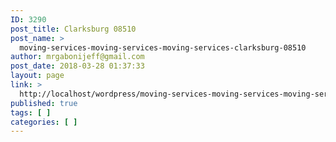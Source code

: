 ```yaml
---
ID: 3290
post_title: Clarksburg 08510
post_name: >
  moving-services-moving-services-moving-services-clarksburg-08510
author: mrgabonijeff@gmail.com
post_date: 2018-03-28 01:37:33
layout: page
link: >
  http://localhost/wordpress/moving-services-moving-services-moving-services-clarksburg-08510/
published: true
tags: [ ]
categories: [ ]
---
```

